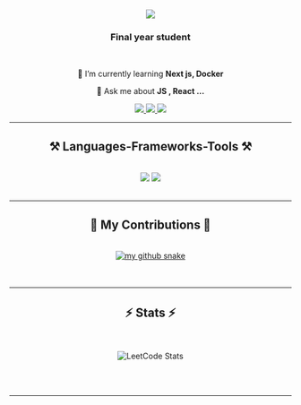 <h1 align="center">
    <img src="https://readme-typing-svg.herokuapp.com/?font=Righteous&size=35&center=true&vCenter=true&width=500&height=70&duration=4000&lines=Hi+There!+👋;+I'm+Nitheeshmk+!;" />
</h1>

<h3 align="center">Final year student</h3>

<br/>

<div align="center">
 
 
 🌱 I’m currently learning **Next js, Docker**

💬 Ask me about **JS , React ...**

 </div>
 
<div align="center"> 
  <a href="mailto:nitheeshmk5@outlook.com">
    <img src="https://img.shields.io/badge/Gmail-333333?style=for-the-badge&logo=gmail&logoColor=red" />
  </a>
  <a href="https://linkedin.com/in/nitheeshmuthukrishnan" target="_blank">
    <img src="https://img.shields.io/badge/LinkedIn-0077B5?style=for-the-badge&logo=linkedin&logoColor=white" target="_blank" />
  </a>
  <a href="nitheeshmk.in" target="_blank">
     <img src="https://img.shields.io/badge/Portfolio-FF5722?style=for-the-badge&logo=todoist&logoColor=white" target="_blank" /> <!-- sqlite, safari, google-chrome are other good icon options -->
  </a>
</div>

 <hr/>
 
<h2 align="center">⚒️ Languages-Frameworks-Tools ⚒️</h2>
<br/>
<div align="center">
    <img src="https://skillicons.dev/icons?i=react,tailwind,ts,nodejs,express,mongodb,appwrite,mysql,postgres,vue" />
    <img src="https://skillicons.dev/icons?i=java,c,python,js,vscode,idea,figma,,," /><br>
</div>

<br/>
<hr/>

<div align="center">
  <h2>🐍 My Contributions 🐍</h2>
  <br>
  <a href='https://svgshare.com/s/19sB' ><img src='https://svgshare.com/i/19sB.svg' title='my github snake' /></a>
  <br/><br/><br/>
</div>

<hr/>

<h2 align="center">⚡ Stats ⚡</h2>
<br>
<div align=center>
  
  ![LeetCode Stats](https://leetcard.jacoblin.cool/nitheeshmk_?theme=nord&font=Tajawal&ext=heatmap)

</div>

<br/><br/>

<hr/>

<br/>
